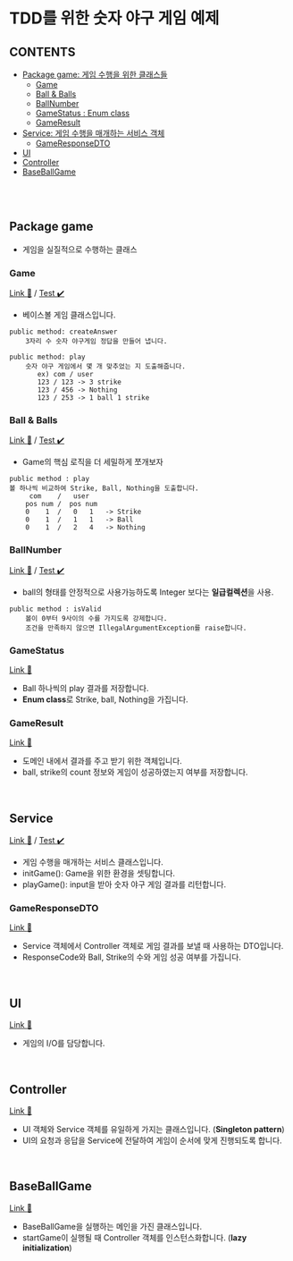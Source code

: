 # TDD를 위한 숫자 야구 게임 예제

## CONTENTS

- [Package game: 게임 수행을 위한 클래스들](#Package-game)
    - [Game](#Game)
    - [Ball & Balls](#Ball-&-Balls)
    - [BallNumber](#BallNumber)
    - [GameStatus : Enum class](#GameStatus)
    - [GameResult](#GameResult)
- [Service: 게임 수행을 매개하는 서비스 객체](#Service)
    - [GameResponseDTO](#GameResponseDTO)
- [UI](#UI)
- [Controller](#Controller)
- [BaseBallGame](#BaseBallGame)

<br/>
<br/>

## Package game

- 게임을 실질적으로 수행하는 클래스

### Game

[Link :link:](/src/main/java/baseBall/game/Game.java) / [Test :heavy_check_mark:](/src/test/java/baseBall/game/GameTest.java)
- 베이스볼 게임 클래스입니다.

```
public method: createAnswer
    3자리 수 숫자 야구게임 정답을 만들어 냅니다.

public method: play
    숫자 야구 게임에서 몇 개 맞추었는 지 도출해줍니다.
       ex) com / user
       123 / 123 -> 3 strike
       123 / 456 -> Nothing
       123 / 253 -> 1 ball 1 strike
```

### Ball & Balls

[Link :link:](/src/main/java/baseBall/game/Ball.java) / [Test :heavy_check_mark:](/src/test/java/baseBall/game/BallTest.java)
- Game의 핵심 로직을 더 세밀하게 쪼개보자

```
public method : play
볼 하나씩 비교하여 Strike, Ball, Nothing을 도출합니다.
     com    /   user
    pos num /  pos num
    0    1  /   0   1   -> Strike
    0    1  /   1   1   -> Ball
    0    1  /   2   4   -> Nothing 
```

### BallNumber

[Link :link:](/src/main/java/baseBall/game/BallNumber.java) / [Test :heavy_check_mark:](/src/test/java/baseBall/game/BallNumberTest.java)
- ball의 형태를 안정적으로 사용가능하도록 Integer 보다는 **일급컬렉션**을 사용.

```
public method : isValid
    볼이 0부터 9사이의 수를 가지도록 강제합니다.
    조건을 만족하지 않으면 IllegalArgumentException를 raise합니다.
```

### GameStatus 

[Link :link:](/src/main/java/baseBall/game/GameStatus.java)
- Ball 하나씩의 play 결과를 저장합니다.
- **Enum class**로 Strike, ball, Nothing을 가집니다.

### GameResult

[Link :link:](/src/main/java/baseBall/game/GameResult.java)
- 도메인 내에서 결과를 주고 받기 위한 객체입니다.
- ball, strike의 count 정보와 게임이 성공하였는지 여부를 저장합니다.

<br/>

## Service

[Link :link:](/src/main/java/baseBall/Service.java) / [Test :heavy_check_mark:](/src/test/java/baseBall/ServiceTest.java)
- 게임 수행을 매개하는 서비스 클래스입니다.
- initGame(): Game을 위한 환경을 셋팅합니다.
- playGame(): input을 받아 숫자 야구 게임 결과를 리턴합니다.

### GameResponseDTO

[Link :link:](/src/main/java/baseBall/Dto/GameResponseDto.java)
- Service 객체에서 Controller 객체로 게임 결과를 보낼 때 사용하는 DTO입니다.
- ResponseCode와 Ball, Strike의 수와 게임 성공 여부를 가집니다.

<br/>

## UI

[Link :link:](/src/main/java/baseBall/UI.java)
- 게임의 I/O를 담당합니다.

<br/>

## Controller

[Link :link:](/src/main/java/baseBall/Controller.java)
- UI 객체와 Service 객체를 유일하게 가지는 클래스입니다. (**Singleton pattern**)
- UI의 요청과 응답을 Service에 전달하여 게임이 순서에 맞게 진행되도록 합니다.

<br/>

## BaseBallGame

[Link :link:](/src/main/java/BaseBallGame.java)
- BaseBallGame을 실행하는 메인을 가진 클래스입니다.
- startGame이 실행될 때 Controller 객체를 인스턴스화합니다. (**lazy initialization**)
